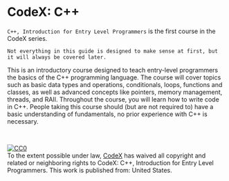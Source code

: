 # CodeX: C++
`C++, Introduction for Entry Level Programmers` is the first course in the CodeX series. 

```admonish
Not everything in this guide is designed to make sense at first, but it will always be covered later.
```

This is an introductory course designed to teach entry-level programmers the basics of the C++ programming language. The course will cover topics such as basic data types and operations, conditionals, loops, functions and classes, as well as advanced concepts like pointers, memory management, threads, and RAII. Throughout the course, you will learn how to write code in C++. People taking this course should (but are not required to) have a basic understanding of fundamentals, no prior experience with C++ is necessary. 

<br>
<p xmlns:dct="http://purl.org/dc/terms/" xmlns:vcard="http://www.w3.org/2001/vcard-rdf/3.0#">
  <a rel="license"
    href="http://creativecommons.org/publicdomain/zero/1.0/">
    <img src="https://licensebuttons.net/p/zero/1.0/88x31.png" style="border-style: none;" alt="CC0" />
  </a>
  <br />
  To the extent possible under law,
  <a rel="dct:publisher"
    href="https://github.com/jsh32/codex">
    <span property="dct:title">CodeX</span></a>
  has waived all copyright and related or neighboring rights to
  <span property="dct:title">CodeX: C++, Introduction for Entry Level Programmers</span>.
This work is published from:
<span property="vcard:Country" datatype="dct:ISO3166"
      content="US" about="https://github.com/jsh32/codex">
  United States</span>.
</p>
